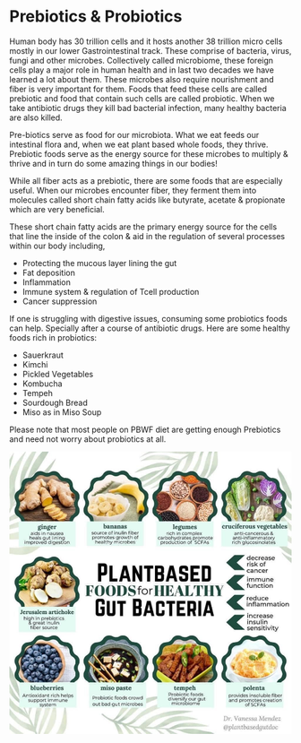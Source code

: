 # Prebiotics & Probiotics

Human body has 30 trillion cells and it hosts another 38 trillion micro cells mostly in our lower Gastrointestinal track. These comprise of bacteria, virus, fungi and other microbes. Collectively called microbiome, these foreign cells play a major role in human health and in last two decades we have learned a lot about them. These microbes also require nourishment and fiber is very important for them. Foods that feed these cells are called prebiotic and food that contain such cells are called probiotic. 
When we take antibiotic drugs they kill bad bacterial infection, many healthy bacteria are also killed. 

Pre-biotics serve as food for our microbiota. What we eat feeds our intestinal flora and, when we eat plant based whole foods, they thrive. Prebiotic foods serve as the energy source for these microbes to multiply & thrive and in turn do some amazing things in our bodies!

While all fiber acts as a prebiotic, there are some foods that are especially useful. When our microbes encounter fiber, they ferment them into molecules called short chain fatty acids like butyrate, acetate & propionate which are very beneficial. 

These short chain fatty acids are the primary energy source for the cells that line the inside of the colon & aid in the regulation of several processes within our body including, 
* Protecting the mucous layer lining the gut
* Fat deposition 
* Inflammation 
* Immune system & regulation of Tcell production
* Cancer suppression

If one is struggling with digestive issues, consuming some probiotics foods can help. Specially after a course of antibiotic drugs. Here are some healthy foods rich in probiotics:

* Sauerkraut
* Kimchi
* Pickled Vegetables 
* Kombucha
* Tempeh
* Sourdough Bread
* Miso as in Miso Soup

Please note that most people on PBWF diet are getting enough Prebiotics and need not worry about probiotics at all.

![Plant based foods for healthy gut bacteria](./images/plant_based_foods_for%20_good_gut_bacteria.jpeg)
